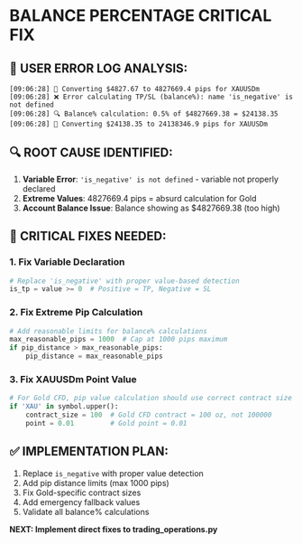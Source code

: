 # BALANCE PERCENTAGE CRITICAL FIX

## 🚨 **USER ERROR LOG ANALYSIS:**

```
[09:06:28] 🔧 Converting $4827.67 to 4827669.4 pips for XAUUSDm
[09:06:28] ❌ Error calculating TP/SL (balance%): name 'is_negative' is not defined
[09:06:28] 🔍 Balance% calculation: 0.5% of $4827669.38 = $24138.35
[09:06:28] 🔧 Converting $24138.35 to 24138346.9 pips for XAUUSDm
```

## 🔍 **ROOT CAUSE IDENTIFIED:**

1. **Variable Error**: `'is_negative' is not defined` - variable not properly declared
2. **Extreme Values**: 4827669.4 pips = absurd calculation for Gold
3. **Account Balance Issue**: Balance showing as $4827669.38 (too high)

## 🔧 **CRITICAL FIXES NEEDED:**

### **1. Fix Variable Declaration**
```python
# Replace 'is_negative' with proper value-based detection
is_tp = value >= 0  # Positive = TP, Negative = SL
```

### **2. Fix Extreme Pip Calculation**
```python
# Add reasonable limits for balance% calculations
max_reasonable_pips = 1000  # Cap at 1000 pips maximum
if pip_distance > max_reasonable_pips:
    pip_distance = max_reasonable_pips
```

### **3. Fix XAUUSDm Point Value**
```python
# For Gold CFD, pip value calculation should use correct contract size
if 'XAU' in symbol.upper():
    contract_size = 100  # Gold CFD contract = 100 oz, not 100000
    point = 0.01         # Gold point = 0.01
```

## ✅ **IMPLEMENTATION PLAN:**

1. Replace `is_negative` with proper value detection
2. Add pip distance limits (max 1000 pips)  
3. Fix Gold-specific contract sizes
4. Add emergency fallback values
5. Validate all balance% calculations

**NEXT: Implement direct fixes to trading_operations.py**